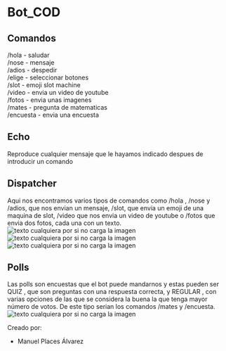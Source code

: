 # Bot_COD


## Comandos
/hola - saludar <br>
/nose - mensaje<br>
/adios - despedir<br>
/elige - seleccionar botones<br>
/slot - emoji slot machine<br>
/video - envia un video de youtube<br>
/fotos - envia unas imagenes<br>
/mates - pregunta de matematicas<br>
/encuesta - envia una encuesta

## Echo
Reproduce cualquier mensaje que le hayamos indicado despues de introducir un comando

## Dispatcher
Aqui nos encontramos varios tipos de comandos como /hola , /nose y /adios, que nos envian un mensaje, /slot, que envia un emoji de una maquina de slot, /video que nos envia un video de youtube o /fotos que envia dos fotos, cada una con un texto.
![texto cualquiera por si no carga la imagen](https://github.com/mplacesalvarez/Bot_COD/blob/master/Capturas%20de%20pantalla/IMG_3394%204.16.10.PNG)
![texto cualquiera por si no carga la imagen](https://github.com/mplacesalvarez/Bot_COD/blob/master/Capturas%20de%20pantalla/IMG_3395%204.16.10.PNG)
![texto cualquiera por si no carga la imagen](https://github.com/mplacesalvarez/Bot_COD/blob/master/Capturas%20de%20pantalla/IMG_3396%204.16.10.PNG)

## Polls
Las polls son encuestas que el bot puede mandarnos y estas pueden ser QUIZ , que son preguntas con una respuesta correcta, y REGULAR , con varias opciones de las que se considera la buena la que tenga mayor número de votos. De este tipo serian los comandos /mates  y /encuesta.
![texto cualquiera por si no carga la imagen](https://github.com/mplacesalvarez/Bot_COD/blob/master/Capturas%20de%20pantalla/IMG_3396%204.16.10.PNG)


Creado por:

- Manuel Places Álvarez